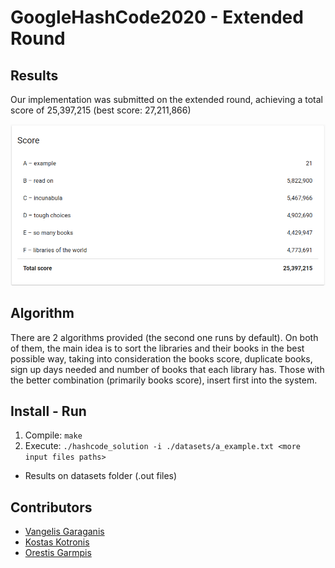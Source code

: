 # GoogleHashCode2020 - Extended Round

## Results
Our implementation was submitted on the extended round, achieving a total score of 25,397,215 (best score: 27,211,866)

![Screenshot](HashCode_Results.png)

## Algorithm
There are 2 algorithms provided (the second one runs by default). On both of them, the main idea is to sort the libraries and
their books in the best possible way, taking into consideration the books score, duplicate books, sign up days needed and number
of books that each library has. Those with the better combination (primarily books score), insert first into the system.

## Install - Run
1. Compile: `make`
2. Execute: `./hashcode_solution -i ./datasets/a_example.txt <more input files paths>`

- Results on datasets folder (.out files)

## Contributors
- [Vangelis Garaganis](https://github.com/VangelisGara)
- [Kostas Kotronis](https://github.com/KostasKotronis)
- [Orestis Garmpis](https://github.com/ogarmpis)
